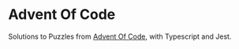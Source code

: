 # Advent Of Code
Solutions to Puzzles from [Advent Of Code](https://adventofcode.com), with Typescript and Jest.
